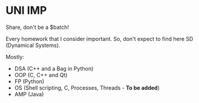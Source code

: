 # UNI IMP

<p>Share, don't be a $batch!</p>

<p>Every homework that I consider important. So, don't expect to find here SD (Dynamical Systems).</p>
<p>Mostly:</p>
<ul>
  <li>DSA (C++ and a Bag in Python)</li>
  <li>OOP (C, C++ and Qt)</li>
  <li>FP (Python)</li>
  <li>OS (Shell scripting, C, Processes, Threads - <b>To be added</b>)</li>
  <li>AMP (Java)</li>
</ul>
